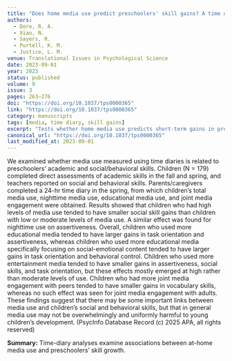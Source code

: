 ```yaml
---
title: "Does home media use predict preschoolers' skill gains? A time diary study"
authors:
  - Dore, R. A.
  - Xiao, N.
  - Sayers, R.
  - Purtell, K. M.
  - Justice, L. M.
venue: Translational Issues in Psychological Science
date: 2023-09-01
year: 2023
status: published
volume: 9
issue: 3
pages: 263–276
doi: "https://doi.org/10.1037/tps0000365"
link: "https://doi.org/10.1037/tps0000365"
category: manuscripts
tags: [media, time diary, skill gains]
excerpt: "Tests whether home media use predicts short-term gains in preschool skills."
canonical_url: "https://doi.org/10.1037/tps0000365"
last_modified_at: 2023-09-01
---
```


We examined whether media use measured using time diaries is related to preschoolers’ academic and social/behavioral skills. Children (N = 179) completed direct assessments of academic skills in the fall and spring, and teachers reported on social and behavioral skills. Parents/caregivers completed a 24-hr time diary in the spring, from which children’s total media use, nighttime media use, educational media use, and joint media engagement were obtained. Results showed that children who had high levels of media use tended to have smaller social skill gains than children with low or moderate levels of media use. A similar effect was found for nighttime use on assertiveness. Overall, children who used more educational media tended to have larger gains in task orientation and assertiveness, whereas children who used more educational media specifically focusing on social-emotional content tended to have larger gains in task orientation and behavioral control. Children who used more entertainment media tended to have smaller gains in assertiveness, social skills, and task orientation, but these effects mostly emerged at high rather than moderate levels of use. Children who had more joint media engagement with peers tended to have smaller gains in vocabulary skills, whereas no such effect was seen for joint media engagement with adults. These findings suggest that there may be some important links between media use and children’s social and behavioral skills, but that in general media use may not be overwhelmingly and uniformly harmful to young children’s development. (PsycInfo Database Record (c) 2025 APA, all rights reserved)

**Summary:** Time-diary analyses examine associations between at-home media use and preschoolers’ skill growth.
